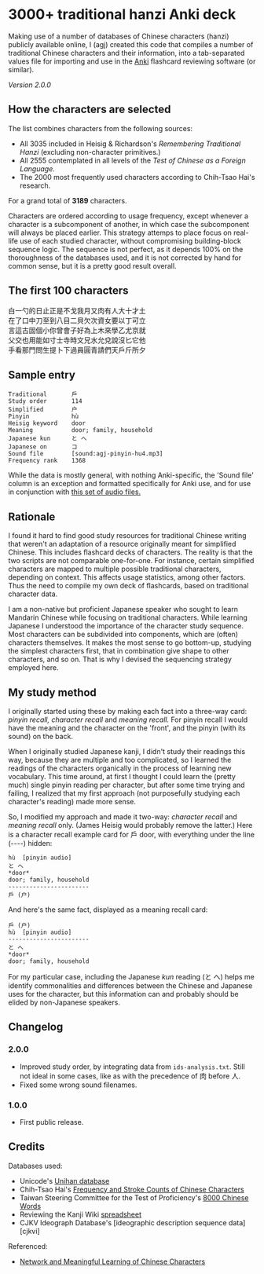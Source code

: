 
3000+ traditional hanzi Anki deck
=================================

Making use of a number of databases of Chinese characters (hanzi) publicly available online, I (agj) created this code that compiles a number of traditional Chinese characters and their information, into a tab-separated values file for importing and use in the [Anki][anki] flashcard reviewing software (or similar).

_Version 2.0.0_


## How the characters are selected

The list combines characters from the following sources:

- All 3035 included in Heisig & Richardson's _Remembering Traditional Hanzi_ (excluding non-character primitives.)
- All 2555 contemplated in all levels of the _Test of Chinese as a Foreign Language._
- The 2000 most frequently used characters according to Chih-Tsao Hai's research.

For a grand total of **3189** characters.

Characters are ordered according to usage frequency, except whenever a character is a subcomponent of another, in which case the subcomponent will always be placed earlier. This strategy attemps to place focus on real-life use of each studied character, without compromising building-block sequence logic. The sequence is not perfect, as it depends 100% on the thoroughness of the databases used, and it is not corrected by hand for common sense, but it is a pretty good result overall.


## The first 100 characters

白一勺的日止正是不戈我月又肉有人大十才土  
在了口中刀至到八目二貝欠次資女要以丁可立  
言這古固個小你曾會子好為上木來學乙尤京就  
父交也用能如寸士寺時文兄水允兌說沒匕它他  
手看那門問生提卜下過員圓青請們天戶斤所夕


## Sample entry

```
Traditional       戶
Study order       114
Simplified        户
Pinyin            hù
Heisig keyword    door
Meaning           door; family, household
Japanese kun      と へ
Japanese on       コ
Sound file        [sound:agj-pinyin-hu4.mp3]
Frequency rank    1368
```

While the data is mostly general, with nothing Anki-specific, the 'Sound file' column is an exception and formatted specifically for Anki use, and for use in conjunction with [this set of audio files.][pinyin-audio]


## Rationale

I found it hard to find good study resources for traditional Chinese writing that weren't an adaptation of a resource originally meant for simplified Chinese. This includes flashcard decks of characters. The reality is that the two scripts are not comparable one-for-one. For instance, certain simplified characters are mapped to multiple possible traditional characters, depending on context. This affects usage statistics, among other factors. Thus the need to compile my own deck of flashcards, based on traditional character data.

I am a non-native but proficient Japanese speaker who sought to learn Mandarin Chinese while focusing on traditional characters. While learning Japanese I understood the importance of the character study sequence. Most characters can be subdivided into components, which are (often) characters themselves. It makes the most sense to go bottom-up, studying the simplest characters first, that in combination give shape to other characters, and so on. That is why I devised the sequencing strategy employed here.


## My study method

I originally started using these by making each fact into a three-way card: _pinyin recall,_ _character recall_ and _meaning recall._ For pinyin recall I would have the meaning and the character on the 'front', and the pinyin (with its sound) on the back.

When I originally studied Japanese kanji, I didn't study their readings this way, because they are multiple and too complicated, so I learned the readings of the characters organically in the process of learning new vocabulary. This time around, at first I thought I could learn the (pretty much) single pinyin reading per character, but after some time trying and failing, I realized that my first approach (not purposefully studying each character's reading) made more sense.

So, I modified my approach and made it two-way: _character recall_ and _meaning recall_ only. (James Heisig would probably remove the latter.) Here is a character recall example card for 戶 door, with everything under the line (----) hidden:

```
hù  [pinyin audio]
と へ
*door*
door; family, household
-----------------------
戶 (户)
```

And here's the same fact, displayed as a meaning recall card:

```
戶 (户)
hù  [pinyin audio]
-----------------------
と へ
*door*
door; family, household
```

For my particular case, including the Japanese _kun_ reading (と へ) helps me identify commonalities and differences between the Chinese and Japanese uses for the character, but this information can and probably should be elided by non-Japanese speakers.


## Changelog

### 2.0.0

- Improved study order, by integrating data from `ids-analysis.txt`. Still not ideal in some cases, like as with the precedence of 肉 before 人.
- Fixed some wrong sound filenames.

### 1.0.0

- First public release.


## Credits

Databases used:

- Unicode's [Unihan database][unihan]
- Chih-Tsao Hai's [Frequency and Stroke Counts of Chinese Characters][charfreq]
- Taiwan Steering Committee for the Test of Proficiency's [8000 Chinese Words][top]
- Reviewing the Kanji Wiki [spreadsheet][heisig]
- CJKV Ideograph Database's [ideographic description sequence data][cjkvi]

Referenced:

- [Network and Meaningful Learning of Chinese Characters][learnm]

[unihan]: https://www.unicode.org/charts/unihan.html
[charfreq]: http://technology.chtsai.org/charfreq/
[learnm]: http://learnm.org/
[top]: http://www.sc-top.org.tw/english/download.php
[heisig]: http://rtkwiki.koohii.com/wiki/Remembering_Simplified_Hanzi,_Traditional_Hanzi_and_Kanji_spreadsheet

[anki]: https://ankisrs.net/
[pinyin-audio]: https://github.com/agj/mp3-chinese-pinyin-sound
